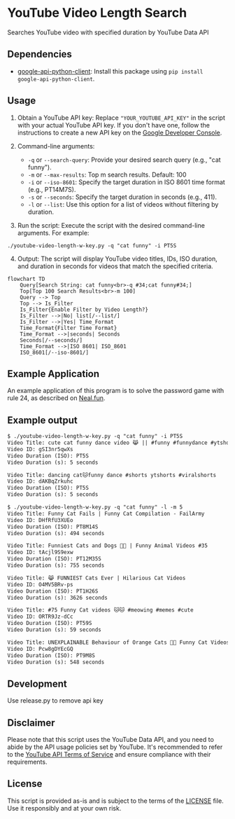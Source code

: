 # YouTube Video Length Search

Searches YouTube video with specified duration by YouTube Data API

## Dependencies

- [google-api-python-client](https://pypi.org/project/google-api-python-client/): Install this package using `pip install google-api-python-client`.

## Usage

1. Obtain a YouTube API key: Replace `"YOUR_YOUTUBE_API_KEY"` in the script with your actual YouTube API key. If you don't have one, follow the instructions to create a new API key on the [Google Developer Console](https://console.developers.google.com/).

2. Command-line arguments:
   - `-q` or `--search-query`: Provide your desired search query (e.g., "cat funny").
   - `-m` or `--max-results`: Top m search results. Default: 100
   - `-i` or `--iso-8601`: Specify the target duration in ISO 8601 time format (e.g., PT14M7S).
   - `-s` or `--seconds`: Specify the target duration in seconds (e.g., 411).
   - `-l` or `--list`: Use this option for a list of videos without filtering by duration.

3. Run the script: Execute the script with the desired command-line arguments. For example:
```
./youtube-video-length-w-key.py -q "cat funny" -i PT5S
```

4. Output: The script will display YouTube video titles, IDs, ISO duration, and duration in seconds for videos that match the specified criteria.

```mermaid
flowchart TD
    Query[Search String: cat funny<br>-q #34;cat funny#34;]
    Top[Top 100 Search Results<br>-m 100]
    Query --> Top
    Top --> Is_Filter
    Is_Filter{Enable Filter by Video Length?}
    Is_Filter -->|No| list[/--list/]
    Is_Filter -->|Yes| Time_Format
    Time_Format{Filter Time Format}
    Time_Format -->|seconds| Seconds
    Seconds[/--seconds/]
    Time_Format -->|ISO 8601| ISO_8601
    ISO_8601[/--iso-8601/]
```
## Example Application

An example application of this program is to solve the password game with rule 24, as described on [Neal.fun](https://neal.fun/password-game/).

## Example output
```txt
$ ./youtube-video-length-w-key.py -q "cat funny" -i PT5S
Video Title: cute cat funny dance video 😹 || #funny #funnydance #ytshort #shortfeed #youtubeshorts  #shortviral
Video ID: gSI3nr5qwXs
Video Duration (ISO): PT5S
Video Duration (s): 5 seconds

Video Title: dancing cat🐱funny dance #shorts ytshorts #viralshorts
Video ID: dAKBqZrkuhc
Video Duration (ISO): PT5S
Video Duration (s): 5 seconds
```
```txt
$ ./youtube-video-length-w-key.py -q "cat funny" -l -m 5
Video Title: Funny Cat Fails | Funny Cat Compilation - FailArmy
Video ID: DHfRfU3XUEo
Video Duration (ISO): PT8M14S
Video Duration (s): 494 seconds

Video Title: Funniest Cats and Dogs 🐶🐱 | Funny Animal Videos #35
Video ID: tAcjl9S9exw
Video Duration (ISO): PT12M35S
Video Duration (s): 755 seconds

Video Title: 😹 FUNNIEST Cats Ever | Hilarious Cat Videos
Video ID: O4MV5BRv-ps
Video Duration (ISO): PT1H26S
Video Duration (s): 3626 seconds

Video Title: #75 Funny Cat videos 🐱🐱 #meowing #memes #cute
Video ID: ORTR9Jz-dCc
Video Duration (ISO): PT59S
Video Duration (s): 59 seconds

Video Title: UNEXPLAINABLE Behaviour of Orange Cats 🍊😹 Funny Cat Videos 2024
Video ID: Pcw8gDYEcGQ
Video Duration (ISO): PT9M8S
Video Duration (s): 548 seconds
```
## Development
Use release.py to remove api key

## Disclaimer

Please note that this script uses the YouTube Data API, and you need to abide by the API usage policies set by YouTube. It's recommended to refer to the [YouTube API Terms of Service](https://developers.google.com/youtube/terms/api-services-terms-of-service) and ensure compliance with their requirements.

## License

This script is provided as-is and is subject to the terms of the [LICENSE](LICENSE) file. Use it responsibly and at your own risk.